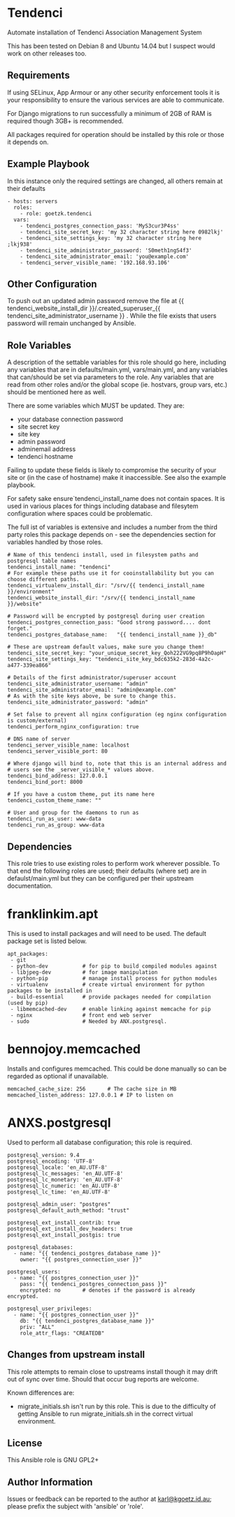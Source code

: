 Tendenci
=========

Automate installation of Tendenci Association Management System

This has been tested on Debian 8 and Ubuntu 14.04 but I suspect would work on other releases too.

Requirements
------------

If using SELinux, App Armour or any other security enforcement tools it is your responsibility to ensure the various services are able to communicate.

For Django migrations to run successfully a minimum of 2GB of RAM is required though 3GB+ is recommended.

All packages required for operation should be installed by this role or those it depends on.

Example Playbook
----------------

In this instance only the required settings are changed, all others remain at their defaults

    - hosts: servers
      roles:
        - role: goetzk.tendenci
      vars:
        - tendenci_postgres_connection_pass: 'MyS3cur3P4ss'
        - tendenci_site_secret_key: 'my 32 character string here 0982lkj'
        - tendenci_site_settings_key: 'my 32 character string here ;lkj938'
        - tendenci_site_administrator_password: 'S0meth1ngS4f3'
        - tendenci_site_administrator_email: 'you@example.com'
        - tendenci_server_visible_name: '192.168.93.106'


Other Configuration
-------------------
To push out an updated admin password remove the file at {{ tendenci_website_install_dir }}/.created_superuser_{{ tendenci_site_administrator_username }} . While the file exists that users password will remain unchanged by Ansible.


Role Variables
--------------

A description of the settable variables for this role should go here, including any variables that are in defaults/main.yml, vars/main.yml, and any variables that can/should be set via parameters to the role. Any variables that are read from other roles and/or the global scope (ie. hostvars, group vars, etc.) should be mentioned here as well.


There are some variables which MUST be updated. They are:
- your database connection password
- site secret key
- site key
- admin password
- adminemail address
- tendenci hostname

Failing to update these fields is likely to compromise the security of your site or (in the case of hostname) make it inaccessible. See also the example playbook.

For safety sake ensure`tendenci_install_name does not contain spaces. It is used in various places for things including database and filesytem configuration where spaces could be problematic.

The full ist of variables is extensive and includes a number from the third party roles this package depends on - see the dependencies section for variables handled by those roles.

    # Name of this tendenci install, used in filesystem paths and postgresql table names
    tendenci_install_name: "tendenci"
    # For example these paths use it for cooinstallability but you can choose different paths.
    tendenci_virtualenv_install_dir: "/srv/{{ tendenci_install_name }}/environment"
    tendenci_website_install_dir: "/srv/{{ tendenci_install_name }}/website"

    # Password will be encrypted by postgresql during user creation
    tendenci_postgres_connection_pass: "Good strong password.... dont forget."
    tendenci_postgres_database_name:   "{{ tendenci_install_name }}_db"

    # These are upstream default values, make sure you change them!
    tendenci_site_secret_key: "your_unique_secret_key_Qoh222VG9pq8P9hOapH"
    tendenci_site_settings_key: "tendenci_site_key_bdc635k2-283d-4a2c-a477-339ea866"

    # Details of the first administrator/superuser account
    tendenci_site_administrator_username: "admin"
    tendenci_site_administrator_email: "admin@example.com"
    # As with the site keys above, be sure to change this.
    tendenci_site_administrator_password: "admin"

    # Set false to prevent all nginx configuration (eg nginx configuration is custom/external)
    tendenci_perform_nginx_configuration: true

    # DNS name of server
    tendenci_server_visible_name: localhost
    tendenci_server_visible_port: 80

    # Where django will bind to, note that this is an internal address and
    # users see the _server_visible_* values above.
    tendenci_bind_address: 127.0.0.1
    tendenci_bind_port: 8000

    # If you have a custom theme, put its name here
    tendenci_custom_theme_name: ""

    # User and group for the daemons to run as
    tendenci_run_as_user: www-data
    tendenci_run_as_group: www-data


Dependencies
------------

This role tries to use existing roles to perform work wherever
possible. To that end the following roles are used; their defaults (where set)
are in defaulst/main.yml but they can be configured per their upstream
documentation.

franklinkim.apt
===============
This is used to install packages and will need to be used. The default package set is listed below.

    apt_packages:
     - git
     - python-dev           # for pip to build compiled modules against
     - libjpeg-dev          # for image manipulation
     - python-pip           # manage install process for python modules
     - virtualenv           # create virtual environment for python packages to be installed in
     - build-essential      # provide packages needed for compilation (used by pip)
     - libmemcached-dev     # enable linking against memcache for pip
     - nginx                # front end web server
     - sudo                 # Needed by ANX.postgresql.

bennojoy.memcached
===================
Installs and configures memcached. This could be done manually so can be regarded as optional if unavailable.

    memcached_cache_size: 256       # The cache size in MB
    memcached_listen_address: 127.0.0.1 # IP to listen on

ANXS.postgresql
===============
Used to perform all database configuration; this role is required.

    postgresql_version: 9.4
    postgresql_encoding: 'UTF-8'
    postgresql_locale: 'en_AU.UTF-8'
    postgresql_lc_messages: 'en_AU.UTF-8'
    postgresql_lc_monetary: 'en_AU.UTF-8'
    postgresql_lc_numeric: 'en_AU.UTF-8'
    postgresql_lc_time: 'en_AU.UTF-8'

    postgresql_admin_user: "postgres"
    postgresql_default_auth_method: "trust"

    postgresql_ext_install_contrib: true
    postgresql_ext_install_dev_headers: true
    postgresql_ext_install_postgis: true

    postgresql_databases:
      - name: "{{ tendenci_postgres_database_name }}"
        owner: "{{ postgres_connection_user }}"

    postgresql_users:
      - name: "{{ postgres_connection_user }}"
        pass: "{{ tendenci_postgres_connection_pass }}"
        encrypted: no       # denotes if the password is already encrypted.

    postgresql_user_privileges:
      - name: "{{ postgres_connection_user }}"
        db: "{{ tendenci_postgres_database_name }}"
        priv: "ALL"
        role_attr_flags: "CREATEDB"

Changes from upstream install
-----------------------------
This role attempts to remain close to upstreams install though it may drift out of sync over time. Should that occur bug reports are welcome.

Known differences are:
 - migrate_initials.sh isn't run by this role. This is due to the difficulty of getting Ansible to run migrate_initials.sh in the correct virtual environment.

License
-------

This Ansible role is GNU GPL2+

Author Information
------------------

Issues or feedback can be reported to the author at karl@kgoetz.id.au; please
prefix the subject with 'ansible' or 'role'.

